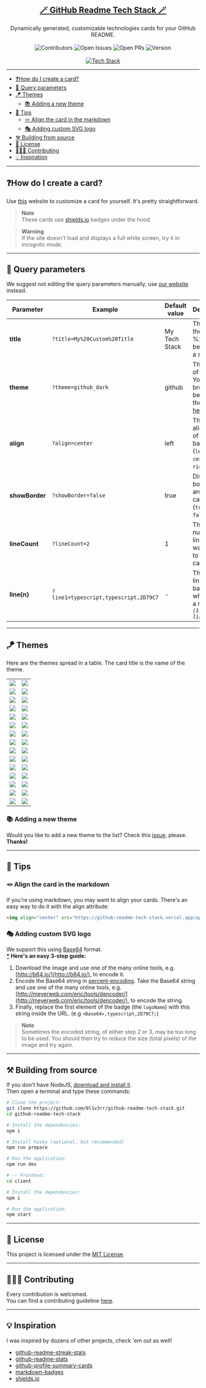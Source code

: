 <div align="center">
  <h2><a href="https://github-readme-tech-stack.vercel.app">🪄 GitHub Readme Tech Stack 🪄</a></h2>
</div>

<div align="center">
  Dynamically generated, customizable technologies cards for your GitHub README.
</div>

<br>

<div align="center">
  <img src="https://img.shields.io/github/contributors/0l1v3rr/github-readme-tech-stack" alt="Contributors">
  <img src="https://img.shields.io/github/issues-raw/0l1v3rr/github-readme-tech-stack" alt="Open Issues">
  <img src="https://img.shields.io/github/issues-pr/0l1v3rr/github-readme-tech-stack" alt="Open PRs">
  <img src="https://img.shields.io/github/package-json/v/0l1v3rr/github-readme-tech-stack" alt="Version">
</div>

<br>

<div align="center">
  <a href="https://github-readme-tech-stack.vercel.app/api/cards?theme=github_dark&lineCount=2&line1=node.js,node.js,0;typescript,typescript,0;express,express,0&line2=html5,html,0;react,react,0;tailwindcss,tailwind,0&title=This%20Project%27s%20Tech%20Stack">
    <img  src="https://github-readme-tech-stack.vercel.app/api/cards?theme=github_dark&lineCount=2&line1=node.js,node.js,0;typescript,typescript,0;express,express,0&line2=html5,html,0;react,react,0;tailwindcss,tailwind,0&title=This%20Project%27s%20Tech%20Stack" title="Tech Stack">
  </a>
</div>

<hr>

- [❓How do I create a card?](#how-do-i-create-a-card)
- [🔨 Query parameters](#-query-parameters)
- [🪁 Themes](#-themes)
  - [📚 Adding a new theme](#-adding-a-new-theme)
- [🧠 Tips](#-tips)
  - [🪢 Align the card in the markdown](#-align-the-card-in-the-markdown)
  - [🎭 Adding custom SVG logo](#-adding-custom-svg-logo)
- [⚒️ Building from source](#️-building-from-source)
- [📝 License](#-license)
- [🧑‍🤝‍🧑 Contributing](#-contributing)
- [💡 Inspiration](#-inspiration)

<hr>

## ❓How do I create a card?
Use [this](https://github-readme-tech-stack.vercel.app) website to customize a card for yourself. It's pretty straightforward.

> **Note**  
> These cards use [shields.io](https://shields.io/) badges under the hood.

> **Warning**  
> If the site doesn't load and displays a full white screen, try it in incognito mode.

<hr>

## 🔨 Query parameters
We suggest not editing the query parameters manually, use [our website](https://github-readme-tech-stack.vercel.app) instead.  

| Parameter | Example | Default value | Description|
|---------- |---------|---------------|------------|
| **title** | `?title=My%20Custom%20Title` | My Tech Stack | The title of the card. %20 can be used as a space. |
| **theme** | `?theme=github_dark` | github | The theme of the card. You can browse between the themes [here](#-themes). |
| **align** | `?align=center` | left | The alignment of the badges. (`left`, `center`, `right`) |
| **showBorder** | `?showBorder=false` | true | Display the border around the card or not. (`true`, `false`) |
| **lineCount** | `?lineCount=2` | 1 | The number of lines you want to add to your card. |
| **line{n}** | `?line1=typescript,typescript,2D79C7` | - | The current line of the badge, where {n} is a number. *`(1 <= n <= lineCount)`* |

<hr>

## 🪁 Themes
Here are the themes spread in a table. The card title is the name of the theme.

<table>
  <tr>
    <td>
      <img src="https://github-readme-tech-stack.vercel.app/api/cards?theme=github&title=github&lineCount=1&line1=node.js,node.js,auto;typescript,typescript,auto;express,express.js,auto">
    </td>
    <td>
      <img src="https://github-readme-tech-stack.vercel.app/api/cards?theme=github_dark&title=github_dark&lineCount=1&line1=node.js,node.js,auto;typescript,typescript,auto;express,express.js,auto">
    </td>
  </tr>

  <tr>
    <td>
      <img src="https://github-readme-tech-stack.vercel.app/api/cards?theme=react&title=react&lineCount=1&line1=node.js,node.js,auto;typescript,typescript,auto;express,express.js,auto">
    </td>
    <td>
      <img src="https://github-readme-tech-stack.vercel.app/api/cards?theme=vue&title=vue&lineCount=1&line1=node.js,node.js,auto;typescript,typescript,auto;express,express.js,auto">
    </td>
  </tr>

  <tr>
    <td>
      <img src="https://github-readme-tech-stack.vercel.app/api/cards?theme=angular&title=angular&lineCount=1&line1=node.js,node.js,auto;typescript,typescript,auto;express,express.js,auto">
    </td>
    <td>
      <img src="https://github-readme-tech-stack.vercel.app/api/cards?theme=node&title=node&lineCount=1&line1=node.js,node.js,auto;typescript,typescript,auto;express,express.js,auto">
    </td>
  </tr>

  <tr>
    <td>
      <img src="https://github-readme-tech-stack.vercel.app/api/cards?theme=one_dark&title=one_dark&lineCount=1&line1=node.js,node.js,auto;typescript,typescript,auto;express,express.js,auto">
    </td>
    <td>
      <img src="https://github-readme-tech-stack.vercel.app/api/cards?theme=dracula&title=dracula&lineCount=1&line1=node.js,node.js,auto;typescript,typescript,auto;express,express.js,auto">
    </td>
  </tr>

  <tr>
    <td>
      <img src="https://github-readme-tech-stack.vercel.app/api/cards?theme=monokai&title=monokai&lineCount=1&line1=node.js,node.js,auto;typescript,typescript,auto;express,express.js,auto">
    </td>
    <td>
      <img src="https://github-readme-tech-stack.vercel.app/api/cards?theme=material&title=material&lineCount=1&line1=node.js,node.js,auto;typescript,typescript,auto;express,express.js,auto">
    </td>
  </tr>

  <tr>
    <td>
      <img src="https://github-readme-tech-stack.vercel.app/api/cards?theme=night_owl&title=night_owl&lineCount=1&line1=node.js,node.js,auto;typescript,typescript,auto;express,express.js,auto">
    </td>
    <td>
      <img src="https://github-readme-tech-stack.vercel.app/api/cards?theme=ayu&title=ayu&lineCount=1&line1=node.js,node.js,auto;typescript,typescript,auto;express,express.js,auto">
    </td>
  </tr>

  <tr>
    <td>
      <img src="https://github-readme-tech-stack.vercel.app/api/cards?theme=radical&title=radical&lineCount=1&line1=node.js,node.js,auto;typescript,typescript,auto;express,express.js,auto">
    </td>
    <td>
      <img src="https://github-readme-tech-stack.vercel.app/api/cards?theme=merko&title=merko&lineCount=1&line1=node.js,node.js,auto;typescript,typescript,auto;express,express.js,auto">
    </td>
  </tr>

  <tr>
    <td>
      <img src="https://github-readme-tech-stack.vercel.app/api/cards?theme=tokyonight&title=tokyonight&lineCount=1&line1=node.js,node.js,auto;typescript,typescript,auto;express,express.js,auto">
    </td>
    <td>
      <img src="https://github-readme-tech-stack.vercel.app/api/cards?theme=darcula&title=darcula&lineCount=1&line1=node.js,node.js,auto;typescript,typescript,auto;express,express.js,auto">
    </td>
  </tr>

  <tr>
    <td>
      <img src="https://github-readme-tech-stack.vercel.app/api/cards?theme=gotham&title=gotham&lineCount=1&line1=node.js,node.js,auto;typescript,typescript,auto;express,express.js,auto">
    </td>
    <td>
      <img src="https://github-readme-tech-stack.vercel.app/api/cards?theme=chess.com&title=chess.com&lineCount=1&line1=node.js,node.js,auto;typescript,typescript,auto;express,express.js,auto">
    </td>
  </tr>

  <tr>
    <td>
      <img src="https://github-readme-tech-stack.vercel.app/api/cards?theme=blood&title=blood&lineCount=1&line1=node.js,node.js,auto;typescript,typescript,auto;express,express.js,auto">
    </td>
    <td>
      <img src="https://github-readme-tech-stack.vercel.app/api/cards?theme=blood_dark&title=blood_dark&lineCount=1&line1=node.js,node.js,auto;typescript,typescript,auto;express,express.js,auto">
    </td>
  </tr>

  <tr>
    <td>
      <img src="https://github-readme-tech-stack.vercel.app/api/cards?theme=hacker&title=hacker&lineCount=1&line1=node.js,node.js,auto;typescript,typescript,auto;express,express.js,auto">
    </td>
    <td>
      <img src="https://github-readme-tech-stack.vercel.app/api/cards?theme=android&title=android&lineCount=1&line1=node.js,node.js,auto;typescript,typescript,auto;express,express.js,auto">
    </td>
  </tr>

  <tr>
    <td>
      <img src="https://github-readme-tech-stack.vercel.app/api/cards?theme=windows&title=windows&lineCount=1&line1=node.js,node.js,auto;typescript,typescript,auto;express,express.js,auto">
    </td>
    <td>
      <img src="https://github-readme-tech-stack.vercel.app/api/cards?theme=java&title=java&lineCount=1&line1=node.js,node.js,auto;typescript,typescript,auto;express,express.js,auto">
    </td>
  </tr>

  <tr>
    <td>
      <img src="https://github-readme-tech-stack.vercel.app/api/cards?theme=halloween&title=halloween&lineCount=1&line1=node.js,node.js,auto;typescript,typescript,auto;express,express.js,auto">
    </td>
    <td>
      <img src="https://github-readme-tech-stack.vercel.app/api/cards?theme=christmas&title=christmas&lineCount=1&line1=node.js,node.js,auto;typescript,typescript,auto;express,express.js,auto">
    </td>
  </tr>

  <tr>
    <td>
      <img src="https://github-readme-tech-stack.vercel.app/api/cards?theme=catppuccin_latte&title=catppuccin_latte&lineCount=1&line1=node.js,node.js,auto;typescript,typescript,auto;express,express.js,auto">
    </td>
    <td>
      <img src="https://github-readme-tech-stack.vercel.app/api/cards?theme=catppuccin_frappe&title=catppuccin_frappe&lineCount=1&line1=node.js,node.js,auto;typescript,typescript,auto;express,express.js,auto">
    </td>
  </tr>

  <tr>
    <td>
      <img src="https://github-readme-tech-stack.vercel.app/api/cards?theme=catppuccin_macchiato&title=catppuccin_macchiato&lineCount=1&line1=node.js,node.js,auto;typescript,typescript,auto;express,express.js,auto">
    </td>
    <td>
      <img src="https://github-readme-tech-stack.vercel.app/api/cards?theme=catppuccin_mocha&title=catppuccin_mocha&lineCount=1&line1=node.js,node.js,auto;typescript,typescript,auto;express,express.js,auto">
    </td>
  </tr>
</table>

### 📚 Adding a new theme
Would you like to add a new theme to the list? Check this [issue](https://github.com/0l1v3rr/github-readme-tech-stack/issues/2), please. **Thanks!**

<hr>

## 🧠 Tips

### 🪢 Align the card in the markdown
If you're using markdown, you may want to align your cards. There's an easy way to do it with the align attribute:
```html
<img align="center" src="https://github-readme-tech-stack.vercel.app/api/cards" alt="My Tech Stack" />
```

### 🎭 Adding custom SVG logo
We support this using [Base64](https://en.wikipedia.org/wiki/Base64) format.  
**[\*](https://stackoverflow.com/questions/38985050/how-do-i-use-the-logo-option-in-shields-io-badges) Here's an easy 3-step guide:**
1. Download the image and use one of the many online tools, e.g. [http://b64.io/](http://b64.io/), to encode it.
2. Encode the Base64 string in [percent-encoding](https://en.wikipedia.org/wiki/Percent-encoding). Take the Base64 string and use one of the many online tools, e.g. [http://meyerweb.com/eric/tools/dencoder/](http://meyerweb.com/eric/tools/dencoder/), to encode the string.
3. Finally, replace the first element of the badge (the `logoName`) with this string inside the URL. (e.g `<Base64>,typescript,2D79C7;`)

> **Note**  
> Sometimes the encoded string, of either step 2 or 3, may be too long to be used. You should then try to reduce the size (total pixels) of the image and try again.

<hr>

## ⚒️ Building from source
If you don't have NodeJS, [download and install it](https://nodejs.org/en/).  
Then open a terminal and type these commands:

```sh
# Clone the project:
git clone https://github.com/0l1v3rr/github-readme-tech-stack.git
cd github-readme-tech-stack

# Install the dependencies:
npm i

# Install husky (optional, but recommended)
npm run prepare

# Run the application:
npm run dev

# -- Frontend:
cd client

# Install the dependencies:
npm i

# Run the application:
npm start
```

<hr>

## 📝 License
This project is licensed under the [MIT License](LICENSE).

<hr>

## 🧑‍🤝‍🧑 Contributing
Every contribution is welcomed.  
You can find a contributing guideline [here](CONTRIBUTING.md).

<hr>

## 💡 Inspiration
I was inspired by dozens of other projects, check 'em out as well!
- [github-readme-streak-stats](https://github.com/DenverCoder1/github-readme-streak-stats)
- [github-readme-stats](https://github.com/anuraghazra/github-readme-stats)
- [github-profile-summary-cards](https://github.com/vn7n24fzkq/github-profile-summary-cards)
- [markdown-badges](https://github.com/Ileriayo/markdown-badges)
- [shields.io](https://shields.io/)
